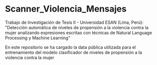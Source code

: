 # Scanner_Violencia_Mensajes

Trabajo de Investigación de Tesis II - Universidad ESAN (Lima, Perú):
"Detección automática de niveles de propensión a la violencia contra la mujer analizando 
expresiones escritas con técnicas de Natural Language Processing y Machine Learning"

En este repositorio se ha cargado la data pública utilizada para el entrenamiento 
del modelo clasificador de niveles de propensión a la violencia contra la mujer
